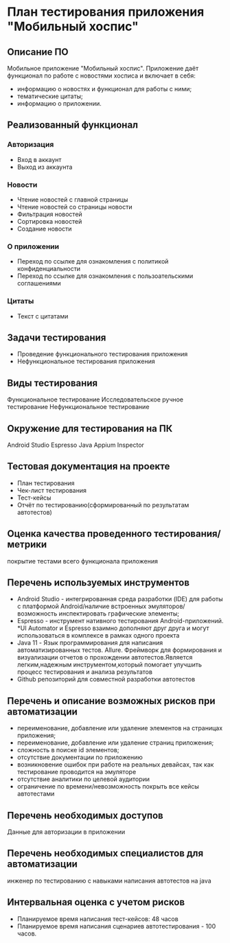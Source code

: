 # План тестирования приложения "Мобильный хоспис"

## Описание ПО
Мобильное приложение "Мобильный хоспис". Приложение даёт функционал по работе с новостями хосписа и включает в себя:

- информацию о новостях и функционал для работы с ними;
- тематические цитаты;
- информацию о приложении.

## Реализованный функционал
###  Авторизация
- Вход в аккаунт
- Выход из аккаунта
###  Новости
- Чтение новостей с главной страницы
- Чтение новостей со страницы новости
- Фильтрация новостей
- Сортировка новостей
- Создание новости
### О приложении
- Переход по ссылке для ознакомления с политикой конфиденциальности
- Переход по ссылке для ознакомления с пользоательскими соглашениями
### Цитаты
- Текст с цитатами

## Задачи тестирования
- Проведение функционального тестирования приложения
- Нефункциональное тестирования приложения
## Виды тестирования
Функциональное тестирование 
Исследовательское ручное тестирование
Нефункциональное тестирование
## Окружение для тестирования на ПК
Android Studio
Espresso
Java
Appium Inspector
## Тестовая документация на проекте
- План тестирования
- Чек-лист тестирования
- Тест-кейсы
- Отчёт по тестированию(сформированный по результатам автотестов)
## Оценка качества проведенного тестирования/метрики
покрытие тестами всего функционала приложения
## Перечень используемых инструментов
- Android Studio - интегрированная среда разработки (IDE) для работы с платформой Android/наличие встроенных эмуляторов/возможность инспектировать графические элементы;
- Espresso - инструмент нативного тестирования Android-приложений. *UI Automator и Espresso взаимно дополняют друг друга и могут использоваться в комплексе в рамках одного проекта
- Java 11 - Язык программирования для написания автоматизированных тестов.
Allure. Фреймворк для формирования и визуализации отчетов о прохождении автотестов.Является легким,надежным инструментом,который помогает улучшить процесс тестирования и анализа результатов
- Github репозиторий для совместной разработки автотестов
## Перечень и описание возможных рисков при автоматизации
- переименование, добавление или удаление элементов на страницах приложения;
- переименование, добавление или удаление страниц приложения;
- сложность в поиске id элементов;
- отсутствие документации по приложению
- возникновение ошибок при работе на реальных девайсах, так как тестирование проводится на эмуляторе
- отсутствие аналитики по целевой аудитории 
- ограничение по времени/невозможность покрыть все кейсы автотестами
## Перечень необходимых доступов
Данные для авторизации в приложении
## Перечень необходимых специалистов для автоматизации
инженер по тестированию с навыками написания автотестов на java
## Интервальная оценка с учетом рисков
- Планируемое время написания тест-кейсов: 48 часов
- Планируемое время написания сценариев автотестирования - 100 часов.